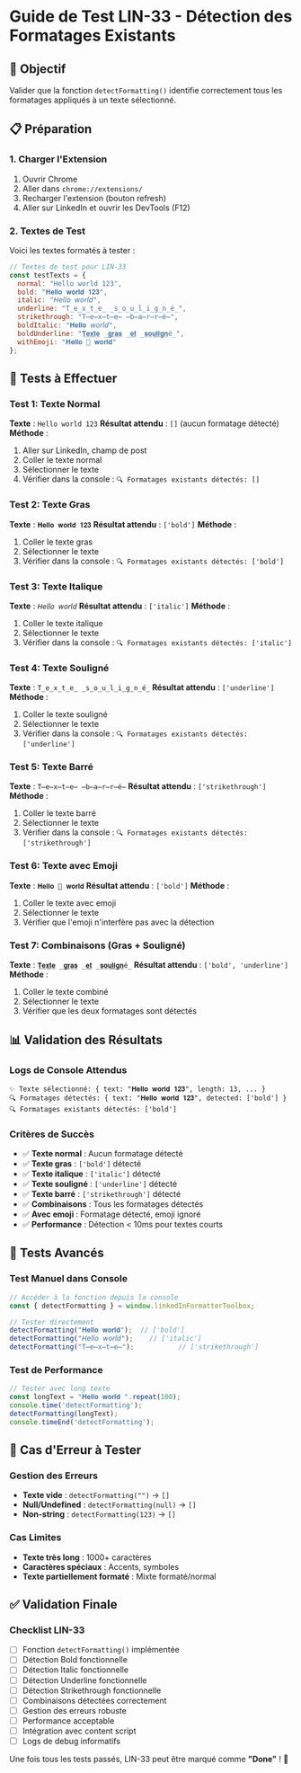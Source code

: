 # Guide de Test LIN-33 - Détection des Formatages Existants

## 🎯 Objectif
Valider que la fonction `detectFormatting()` identifie correctement tous les formatages appliqués à un texte sélectionné.

## 📋 Préparation

### 1. Charger l'Extension
1. Ouvrir Chrome
2. Aller dans `chrome://extensions/`
3. Recharger l'extension (bouton refresh)
4. Aller sur LinkedIn et ouvrir les DevTools (F12)

### 2. Textes de Test

Voici les textes formatés à tester :

```javascript
// Textes de test pour LIN-33
const testTexts = {
  normal: "Hello world 123",
  bold: "𝐇𝐞𝐥𝐥𝐨 𝐰𝐨𝐫𝐥𝐝 𝟏𝟐𝟑",
  italic: "𝘏𝘦𝘭𝘭𝘰 𝘸𝘰𝘳𝘭𝘥",
  underline: "𝚃̲𝚎̲𝚡̲𝚝̲𝚎̲ ̲𝚜̲𝚘̲𝚞̲𝚕̲𝚒̲𝚐̲𝚗̲é̲",
  strikethrough: "T̶e̶x̶t̶e̶ ̶b̶a̶r̶r̶é̶",
  boldItalic: "𝐇𝐞𝐥𝐥𝐨 𝘸𝘰𝘳𝘭𝘥",
  boldUnderline: "𝐓̲𝐞̲𝐱̲𝐭̲𝐞̲ ̲𝐠̲𝐫̲𝐚̲𝐬̲ ̲𝐞̲𝐭̲ ̲𝐬̲𝐨̲𝐮̲𝐥̲𝐢̲𝐠̲𝐧̲é̲",
  withEmoji: "𝐇𝐞𝐥𝐥𝐨 🚀 𝐰𝐨𝐫𝐥𝐝"
};
```

## 🧪 Tests à Effectuer

### Test 1: Texte Normal
**Texte** : `Hello world 123`
**Résultat attendu** : `[]` (aucun formatage détecté)
**Méthode** :
1. Aller sur LinkedIn, champ de post
2. Coller le texte normal
3. Sélectionner le texte
4. Vérifier dans la console : `🔍 Formatages existants détectés: []`

### Test 2: Texte Gras
**Texte** : `𝐇𝐞𝐥𝐥𝐨 𝐰𝐨𝐫𝐥𝐝 𝟏𝟐𝟑`
**Résultat attendu** : `['bold']`
**Méthode** :
1. Coller le texte gras
2. Sélectionner le texte
3. Vérifier dans la console : `🔍 Formatages existants détectés: ['bold']`

### Test 3: Texte Italique
**Texte** : `𝘏𝘦𝘭𝘭𝘰 𝘸𝘰𝘳𝘭𝘥`
**Résultat attendu** : `['italic']`
**Méthode** :
1. Coller le texte italique
2. Sélectionner le texte
3. Vérifier dans la console : `🔍 Formatages existants détectés: ['italic']`

### Test 4: Texte Souligné
**Texte** : `𝚃̲𝚎̲𝚡̲𝚝̲𝚎̲ ̲𝚜̲𝚘̲𝚞̲𝚕̲𝚒̲𝚐̲𝚗̲é̲`
**Résultat attendu** : `['underline']`
**Méthode** :
1. Coller le texte souligné
2. Sélectionner le texte
3. Vérifier dans la console : `🔍 Formatages existants détectés: ['underline']`

### Test 5: Texte Barré
**Texte** : `T̶e̶x̶t̶e̶ ̶b̶a̶r̶r̶é̶`
**Résultat attendu** : `['strikethrough']`
**Méthode** :
1. Coller le texte barré
2. Sélectionner le texte
3. Vérifier dans la console : `🔍 Formatages existants détectés: ['strikethrough']`

### Test 6: Texte avec Emoji
**Texte** : `𝐇𝐞𝐥𝐥𝐨 🚀 𝐰𝐨𝐫𝐥𝐝`
**Résultat attendu** : `['bold']`
**Méthode** :
1. Coller le texte avec emoji
2. Sélectionner le texte
3. Vérifier que l'emoji n'interfère pas avec la détection

### Test 7: Combinaisons (Gras + Souligné)
**Texte** : `𝐓̲𝐞̲𝐱̲𝐭̲𝐞̲ ̲𝐠̲𝐫̲𝐚̲𝐬̲ ̲𝐞̲𝐭̲ ̲𝐬̲𝐨̲𝐮̲𝐥̲𝐢̲𝐠̲𝐧̲é̲`
**Résultat attendu** : `['bold', 'underline']`
**Méthode** :
1. Coller le texte combiné
2. Sélectionner le texte
3. Vérifier que les deux formatages sont détectés

## 📊 Validation des Résultats

### Logs de Console Attendus
```
✨ Texte sélectionné: { text: "𝐇𝐞𝐥𝐥𝐨 𝐰𝐨𝐫𝐥𝐝 𝟏𝟐𝟑", length: 13, ... }
🔍 Formatages détectés: { text: "𝐇𝐞𝐥𝐥𝐨 𝐰𝐨𝐫𝐥𝐝 𝟏𝟐𝟑", detected: ['bold'] }
🔍 Formatages existants détectés: ['bold']
```

### Critères de Succès
- ✅ **Texte normal** : Aucun formatage détecté
- ✅ **Texte gras** : `['bold']` détecté
- ✅ **Texte italique** : `['italic']` détecté
- ✅ **Texte souligné** : `['underline']` détecté
- ✅ **Texte barré** : `['strikethrough']` détecté
- ✅ **Combinaisons** : Tous les formatages détectés
- ✅ **Avec emoji** : Formatage détecté, emoji ignoré
- ✅ **Performance** : Détection < 10ms pour textes courts

## 🔧 Tests Avancés

### Test Manuel dans Console
```javascript
// Accéder à la fonction depuis la console
const { detectFormatting } = window.linkedInFormatterToolbox;

// Tester directement
detectFormatting("𝐇𝐞𝐥𝐥𝐨 𝐰𝐨𝐫𝐥𝐝");  // ['bold']
detectFormatting("𝘏𝘦𝘭𝘭𝘰 𝘸𝘰𝘳𝘭𝘥");    // ['italic']
detectFormatting("T̶e̶x̶t̶e̶");           // ['strikethrough']
```

### Test de Performance
```javascript
// Tester avec long texte
const longText = "𝐇𝐞𝐥𝐥𝐨 𝐰𝐨𝐫𝐥𝐝 ".repeat(100);
console.time('detectFormatting');
detectFormatting(longText);
console.timeEnd('detectFormatting');
```

## 🐛 Cas d'Erreur à Tester

### Gestion des Erreurs
- **Texte vide** : `detectFormatting("")` → `[]`
- **Null/Undefined** : `detectFormatting(null)` → `[]`
- **Non-string** : `detectFormatting(123)` → `[]`

### Cas Limites
- **Texte très long** : 1000+ caractères
- **Caractères spéciaux** : Accents, symboles
- **Texte partiellement formaté** : Mixte formaté/normal

## ✅ Validation Finale

### Checklist LIN-33
- [ ] Fonction `detectFormatting()` implémentée
- [ ] Détection Bold fonctionnelle
- [ ] Détection Italic fonctionnelle
- [ ] Détection Underline fonctionnelle
- [ ] Détection Strikethrough fonctionnelle
- [ ] Combinaisons détectées correctement
- [ ] Gestion des erreurs robuste
- [ ] Performance acceptable
- [ ] Intégration avec content script
- [ ] Logs de debug informatifs

Une fois tous les tests passés, LIN-33 peut être marqué comme **"Done"** ! 🎉